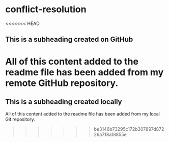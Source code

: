 # conflict-resolution

<<<<<<< HEAD
## This is a subheading created on GitHub

All of this content added to the readme file has been added from my remote GitHub repository.
=======
## This is a subheading created locally

All of this content added to the readme file has been added from my local Git repository.
>>>>>>> be3146b73295c172b307897d87226a718a18855e

